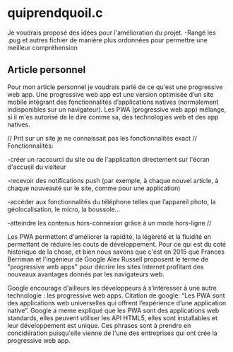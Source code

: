 # quiprendquoil.c

Je voudrais proposé des idées pour l'amélioration du projet.
-Rangé les .pug et autres fichier de manière plus ordonnées pour permettre une meilleur compréhension

## Article personnel
Pour mon article personnel je voudrais parlé de ce qu'est une progressive web app. Une progressive web app 
est une version optimisée d’un site mobile intégrant des fonctionnalités d’applications natives (normalement 
indisponibles sur un navigateur). Les PWA (progressive web app) mélange, si il m'es autorisé de le dire comme
sa, des technologies web et des app natives.

// Prit sur un site je ne connaissait pas les fonctionnalités exact //
Fonctionnalités: 

-créer un raccourci du site ou de l'application directement sur l'écran d'accueil du visiteur

-recevoir des notifications push (par exemple, à chaque nouvel article, à chaque nouveauté sur le site, comme pour une application)

-accéder aux fonctionnalités du téléphone telles que l’appareil photo, la géolocalisation, le micro, la boussole…

-atteindre les contenus hors-connexion grâce à un mode hors-ligne
//

Les PWA permettent d'améliorer la rapidité, la légèreté et la fluidité en permettant de réduire les couts de développement.
Pour ce qui est du coté historique de la chose, et bien nous savons que c'est en 2015 que Frances Berriman et l'ingénieur de
Google Alex Russell proposent le terme de  "progressive web apps"  pour décrire les sites Internet profitant des nouveaux 
avantages donnés par les navigateurs web.

Google encourage d'ailleurs les développeurs à s’intéresser à une autre technologie : les progressive web apps. 
Citation de google: “Les PWA sont des applications web universelles qui offrent l’expérience d’une application native”.
Google a meme expliqué que les PWA sont des applications web standards, elles peuvent utiliser les API HTML5, elles sont 
installables et leur développement est unique. Ces phrases sont à prendre en concidération puisqu'elle vienne de l'une des 
entreprises qui ont crée la progressive web app.


